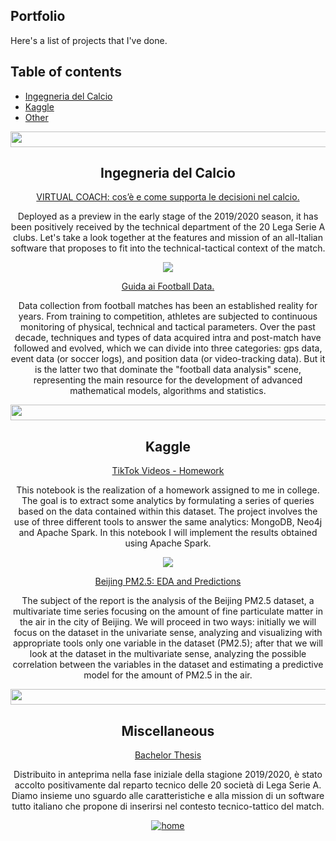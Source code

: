 ## Portfolio
Here's a list of projects that I've done.

## Table of contents
* [Ingegneria del Calcio](#ingegneria-del-calcio)
* [Kaggle](#kaggle)
* [Other](#other)


<div align="center">
  <img src="https://www.equity.org.uk/media/5785/purple-rectangle.png?anchor=center&mode=crop&width=1200&height=475&rnd=132798207810000000" width="1200" height="25" style="padding:0">
  
  <h2> Ingegneria del Calcio </h2>
  
  <a href="https://ingegneriadelcalcio.com/virtual-coach-cose-e-come-supporta-le-decisioni-nel-calcio"> VIRTUAL COACH: cos’è e come supporta le decisioni nel calcio. </a>
  <p> Deployed as a preview in the early stage of the 2019/2020 season, it has been positively received by the technical department of the 20 Lega Serie A clubs. Let's take a look together at the features and mission of an all-Italian software that proposes to fit into the technical-tactical context of the match.
  </p>
  
  <img src="https://cdn-icons-png.flaticon.com/16/1783/1783356.png">
  
  <a href="https://ingegneriadelcalcio.com/guida-ai-football-data/"> Guida ai Football Data. </a>
  <p> Data collection from football matches has been an established reality for years. From training to competition, athletes are subjected to continuous monitoring of physical, technical and tactical parameters. Over the past decade, techniques and types of data acquired intra and post-match have followed and evolved, which we can divide into three categories: gps data, event data (or soccer logs), and position data (or video-tracking data). But it is the latter two that dominate the "football data analysis" scene, representing the main resource for the development of advanced mathematical models, algorithms and statistics.
  </p>
  
  
<img src="https://www.equity.org.uk/media/5785/purple-rectangle.png?anchor=center&mode=crop&width=1200&height=475&rnd=132798207810000000" width="1200" height="25" style="padding:0">
  

  <h2> Kaggle </h2>
  
  <a href="https://www.kaggle.com/lorenzotarcinale/tiktokvideo-homework"> TikTok Videos - Homework </a>
  <p> This notebook is the realization of a homework assigned to me in college. The goal is to extract some analytics by formulating a series of queries based on the data contained within this dataset. The project involves the use of three different tools to answer the same analytics: MongoDB, Neo4j and Apache Spark. In this notebook I will implement the results obtained using Apache Spark.
  </p>
  
  <img src="https://cdn-icons-png.flaticon.com/16/1783/1783356.png">
  
  <a href="https://www.kaggle.com/lorenzotarcinale/beijing-pm2-5-eda-and-predictions"> Beijing PM2.5: EDA and Predictions </a>
  <p> The subject of the report is the analysis of the Beijing PM2.5 dataset, a multivariate time series focusing on the amount of fine particulate matter in the air in the city of Beijing. We will proceed in two ways: initially we will focus on the dataset in the univariate sense, analyzing and visualizing with appropriate tools only one variable in the dataset (PM2.5); after that we will look at the dataset in the multivariate sense, analyzing the possible correlation between the variables in the dataset and estimating a predictive model for the amount of PM2.5 in the air.
  </p>
  

  <img src="https://www.equity.org.uk/media/5785/purple-rectangle.png?anchor=center&mode=crop&width=1200&height=475&rnd=132798207810000000" width="1200" height="25" style="padding:0">
  
  <h2> Miscellaneous </h2>
  
  <a href="https://github.com/lorenzotrcnl/lorenzotrcnl/blob/main/bachelor_thesis.pdf"> Bachelor Thesis </a>
  <p> Distribuito in anteprima nella fase iniziale della stagione 2019/2020, è stato accolto positivamente dal reparto tecnico delle 20 società di Lega Serie A. Diamo insieme uno sguardo alle caratteristiche e alla mission di un software tutto italiano che propone di inserirsi nel contesto tecnico-tattico del match.
  </p>
  
</div>


<div align="center">
<a href="https://github.com/lorenzotrcnl" target="_blank">
<img src=https://shields.io/badge/home-white?style=for-the-badge alt=home style="margin-bottom: 5px;" />
</a>
</div>  
